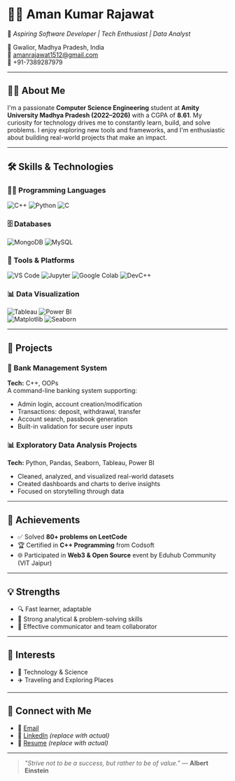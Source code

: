 # 👨‍💻 Aman Kumar Rajawat

🎯 *Aspiring Software Developer | Tech Enthusiast | Data Analyst*

📍 Gwalior, Madhya Pradesh, India  
📧 [amanrajawat1512@gmail.com](mailto:amanrajawat1512@gmail.com)  
📱 +91-7389287979  

---

## 🧑‍💼 About Me

I'm a passionate **Computer Science Engineering** student at **Amity University Madhya Pradesh (2022–2026)** with a CGPA of **8.61**. My curiosity for technology drives me to constantly learn, build, and solve problems. I enjoy exploring new tools and frameworks, and I'm enthusiastic about building real-world projects that make an impact.

---

## 🛠️ Skills & Technologies

### 👨‍💻 Programming Languages

![C++](https://img.shields.io/badge/C++-00599C?style=for-the-badge&logo=cplusplus&logoColor=white)  ![Python](https://img.shields.io/badge/Python-3776AB?style=for-the-badge&logo=python&logoColor=white)  ![C](https://img.shields.io/badge/C-00599C?style=for-the-badge&logo=c&logoColor=white)

### 🗄️ Databases

![MongoDB](https://img.shields.io/badge/MongoDB-4EA94B?style=for-the-badge&logo=mongodb&logoColor=white) ![MySQL](https://img.shields.io/badge/MySQL-00758F?style=for-the-badge&logo=mysql&logoColor=white)

### 🧰 Tools & Platforms

![VS Code](https://img.shields.io/badge/VS_Code-007ACC?style=for-the-badge&logo=visual-studio-code&logoColor=white)  ![Jupyter](https://img.shields.io/badge/Jupyter-F37626?style=for-the-badge&logo=jupyter&logoColor=white)  ![Google Colab](https://img.shields.io/badge/Colab-F9AB00?style=for-the-badge&logo=google-colab&logoColor=black)  ![DevC++](https://img.shields.io/badge/DevC++-blue?style=for-the-badge&logo=c&logoColor=white)

### 📊 Data Visualization

![Tableau](https://img.shields.io/badge/Tableau-E97627?style=for-the-badge&logo=tableau&logoColor=white) ![Power BI](https://img.shields.io/badge/Power_BI-F2C811?style=for-the-badge&logo=powerbi&logoColor=black)  
![Matplotlib](https://img.shields.io/badge/Matplotlib-3776AB?style=for-the-badge&logo=python&logoColor=white)  ![Seaborn](https://img.shields.io/badge/Seaborn-2D3E50?style=for-the-badge&logo=python&logoColor=white)

---

## 🚀 Projects

### 🔐 Bank Management System
**Tech:** C++, OOPs  
A command-line banking system supporting:
- Admin login, account creation/modification  
- Transactions: deposit, withdrawal, transfer  
- Account search, passbook generation  
- Built-in validation for secure user inputs

### 📊 Exploratory Data Analysis Projects
**Tech:** Python, Pandas, Seaborn, Tableau, Power BI  
- Cleaned, analyzed, and visualized real-world datasets  
- Created dashboards and charts to derive insights  
- Focused on storytelling through data

---

## 🏅 Achievements

- ✅ Solved **80+ problems on LeetCode**  
- 🏆 Certified in **C++ Programming** from Codsoft  
- 🌐 Participated in **Web3 & Open Source** event by Eduhub Community (VIT Jaipur)

---

## 💡 Strengths

- 🔍 Fast learner, adaptable  
- 🧠 Strong analytical & problem-solving skills  
- 🤝 Effective communicator and team collaborator  

---

## 📌 Interests

- 🧪 Technology & Science  
- ✈️ Traveling and Exploring Places  

---

## 🔗 Connect with Me

- 📧 [Email](mailto:amanrajawat1512@gmail.com)  
- 🔗 [LinkedIn](https://www.linkedin.com/in/your-link) *(replace with actual)*  
- 📄 [Resume](https://github.com/your-username/your-resume-repo) *(replace with actual)*  

---

> *"Strive not to be a success, but rather to be of value."* — **Albert Einstein**
